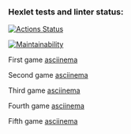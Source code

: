 ### Hexlet tests and linter status:
[![Actions Status](https://github.com/Nikolay-Shved/python-project-49/workflows/hexlet-check/badge.svg)](https://github.com/Nikolay-Shved/python-project-49/actions)

[![Maintainability](https://api.codeclimate.com/v1/badges/83e158949d998ac5fd1e/maintainability)](https://codeclimate.com/github/Nikolay-Shved/python-project-49/maintainability)

First game [asciinema](https://asciinema.org/a/1H1vC9vqzIIWulAbaQNT9aCFw)

Second game [asciinema](https://asciinema.org/a/ogbc6FcRcF9DseDvDLFhTRIbE)

Third game [asciinema](https://asciinema.org/a/e23azgMYetvNGlbt95UyOzR9o)

Fourth game [asciinema]()

Fifth game [asciinema](https://asciinema.org/a/8XJcojT5L4xLW1wL1ROTUkHam)